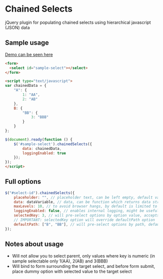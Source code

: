 # Chained Selects
jQuery plugin for populating chained selects using hierarchical javascript (JSON) data

## Sample usage

[Demo can be seen here](https://smarek.github.io/jquery-chained-selects/demo.html)

```html
<form>
  <select id="sample-select"></select>
</form>

<script type="text/javascript">
var chainedData = {
    "A": {
        1: "AA",
        2: "AB"
    },
    B: {
        "BB": {
            3: "BBB"
        }
    }
};

$(document).ready(function () {
    $('#sample-select').chainedSelects({
        data: chainedData,
        loggingEnabled: true
    });
});
</script>
```

## Full options
```javascript
$("#select-id").chainedSelects({
    placeholder: "", // placeholder text, can be left empty, default value is ""
    data: dataVariable, // data, can be function which returns data structure, or plain variable, defaults to `{}`
    maxLevels: 10, // to avoid browser hangs, by default is limited to 10 levels of hierarchy, you can raise this if you need to
    loggingEnabled: false, // enables internal logging, might be useful for debugging, defaults to `false`
    selectedKey: 3, // will pre-select options by option value, accepts numeric or string (string for selecting either category, number for the final option), default to `false`
    // IMPORTANT: selectedKey option will override defaultPath option
    defaultPath: ["B", "BB"], // will pre-select options by path, defaults to `false`
});
```


## Notes about usage

- Will not allow you to select parent, only values where key is numeric (in sample selectable only 1(AA), 2(AB) and 3(BBB)
- Will bind to form surrounding the target select, and before form submit, place dummy option with selected value to the target select

